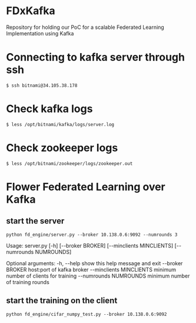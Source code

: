 # FDxKafka
Repository for holding our PoC for a scalable Federated Learning Implementation using Kafka


# Connecting to kafka server through ssh
```
$ ssh bitnami@34.105.38.178
```

# Check kafka logs
```
$ less /opt/bitnami/kafka/logs/server.log
```

# Check zookeeper logs
```
$ less /opt/bitnami/zookeeper/logs/zookeeper.out
```


# Flower Federated Learning over Kafka

## start the server
```
python fd_engine/server.py --broker 10.138.0.6:9092 --numrounds 3
```
Usage: server.py [-h] [--broker BROKER] [--minclients MINCLIENTS]
                 [--numrounds NUMROUNDS]

Optional arguments:
  -h, --help            show this help message and exit
  --broker BROKER       host:port of kafka broker
  --minclients MINCLIENTS
                        minimum number of clients for training
  --numrounds NUMROUNDS
                        minimum number of training rounds

## start the training on the client
```
python fd_engine/cifar_numpy_test.py --broker 10.138.0.6:9092
```



